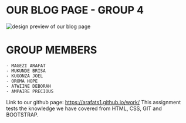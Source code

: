 #   OUR BLOG PAGE - GROUP 4

![design preview of our blog page](https://github.com/arafats1/work/blob/main/img/blog-screenshot.png?raw=true)

# GROUP MEMBERS
    - MAGEZI ARAFAT
    - MUKUNDE BRISA
    - KUGONZA JOEL
    - OROMA HOPE
    - ATWIINE DEBORAH
    - AMPAIRE PRECIOUS



Link to our github page:  https://arafats1.github.io/work/
This assignment tests the knowledge we have covered from HTML, CSS, GIT and BOOTSTRAP.
